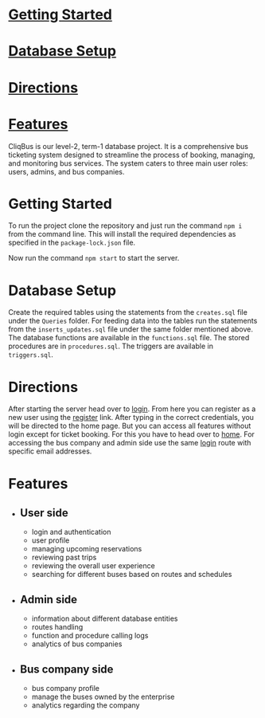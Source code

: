 # [Getting Started](#getting-started)
# [Database Setup](#database-setup)
# [Directions](#directions)
# [Features](#features)
 CliqBus is our level-2, term-1 database project. It is a comprehensive bus ticketing system designed to streamline the process of booking, managing, and monitoring bus services. The system caters to three main user roles: users, admins, and bus companies. 

# <a name="getting-started">Getting Started</a>

To run the project clone the repository and just run the command ``npm i`` from the command line. This will install the required dependencies as specified in the ``package-lock.json`` file.

Now run the command ``npm start`` to start the server. 

# <a name="databse-setup">Database Setup</a>

Create the required tables using the statements from the ``creates.sql`` file under the ``Queries`` folder.
For feeding data into the tables run the statements from the ``inserts_updates.sql`` file under the same folder mentioned above.
The database functions are available in the ``functions.sql`` file.
The stored procedures are in ``procedures.sql``.
The triggers are available in ``triggers.sql``.

# <a name="directions">Directions</a>

After starting the server head over to [login](http://localhost:5000/login). From here you can register as a new user using the [register](http://localhost:5000/register) link. After typing in the correct credentials, you will be directed to the home page. But you can access all features without login except for ticket booking. For this you have to head over to [home](http://localhost:5000/home). For accessing the bus company and admin side use the same [login](http://localhost:5000/login) route with specific email addresses.

# <a name="features">Features</a>

- ## User side
    -  login and authentication
    -  user profile
    -  managing upcoming reservations
    -  reviewing past trips
    -  reviewing the overall user experience
    -  searching for different buses based on routes and schedules
- ## Admin side
    -  information about different database entities
    -  routes handling
    -  function and procedure calling logs
    -  analytics of bus companies
- ## Bus company side
    -  bus company profile
    -  manage the buses owned by the enterprise
    -  analytics regarding the company

